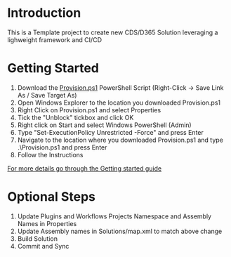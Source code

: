 # Introduction 
This is a Template project to create new CDS/D365 Solution leveraging a lighweight framework and CI/CD

# Getting Started
1.  Download  the [Provision.ps1](https://raw.githubusercontent.com/dylanhaskins/PowerPlatformCICD/master/Provision.ps1) PowerShell Script (Right-Click -> Save Link As / Save Target As)
1.	Open Windows Explorer to the location you downloaded Provision.ps1
1.	Right Click on Provision.ps1 and select Properties
1.	Tick the "Unblock" tickbox and click OK
1.	Right click on Start and select Windows PowerShell (Admin)
1.	Type "Set-ExecutionPolicy Unrestricted -Force" and press Enter
1.	Navigate to the location where you downloaded Provision.ps1 and type .\Provision.ps1 and press Enter
1.	Follow the Instructions


[For more details go through the Getting started guide](https://github.com/dylanhaskins/PowerPlatformCICD/wiki/)

# Optional Steps
1.  Update Plugins and Workflows Projects Namespace and Assembly Names in Properties
1.	Update Assembly names in Solutions/map.xml to match above change
1.	Build Solution
1.  Commit and Sync
